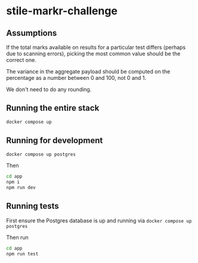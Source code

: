 # stile-markr-challenge

## Assumptions
If the total marks available on results for a particular test differs (perhaps due to scanning errors), picking the most common value should be the correct one.

The variance in the aggregate payload should be computed on the percentage as a number between 0 and 100, not 0 and 1.

We don't need to do any rounding.

## Running the entire stack

```bash
docker compose up
```

## Running for development

```bash
docker compose up postgres
```

Then

```bash
cd app
npm i
npm run dev
```

## Running tests

First ensure the Postgres database is up and running via `docker compose up postgres`

Then run
```bash
cd app
npm run test
```
